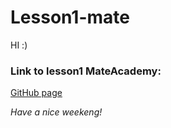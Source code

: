 # Lesson1-mate
HI :)

### Link to lesson1 MateAcademy:
<!-- LINKS -->
[GitHub page](https://skravche.github.io/mate-basic-front-end/less1-registaration-form/)

*Have a nice weekeng!*
